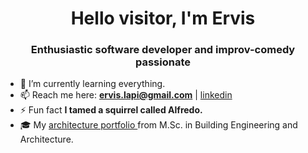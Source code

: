 <h1 align="center">Hello visitor, I'm Ervis</h1>
<h3 align="center"> Enthusiastic software developer and improv-comedy passionate</h3>

- 🌱 I’m currently learning everything.
- 📫 Reach me here:  **ervis.lapi@gmail.com** | <a href="https://linkedin.com/in/ervislapi" target="blank">linkedin</a>
- ⚡ Fun fact **I tamed a squirrel called Alfredo.**
- 🎓 My <a href="https://issuu.com/lervis87/docs/ervis_lapi_portfolio_sel" target="blank">architecture portfolio </a> from M.Sc. in Building Engineering and Architecture.

